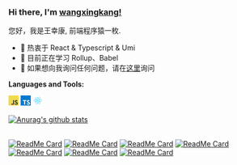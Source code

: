 ### Hi there, I'm [wangxingkang!](https://xingkang.wang)

您好，我是王幸康, 前端程序猿一枚.

- 🎉 热衷于 React & Typescript & Umi
- 🌱 目前正在学习 Rollup、Babel
- 💬 如果想向我询问任何问题，请在[这里](https://github.com/wangxingkang/wangxingkang/issues)询问


**Languages and Tools:**  

<code><img height="20" src="https://raw.githubusercontent.com/github/explore/80688e429a7d4ef2fca1e82350fe8e3517d3494d/topics/javascript/javascript.png"></code>
<code><img height="20" src="https://raw.githubusercontent.com/github/explore/80688e429a7d4ef2fca1e82350fe8e3517d3494d/topics/typescript/typescript.png"></code>
<code><img height="20" src="https://raw.githubusercontent.com/github/explore/80688e429a7d4ef2fca1e82350fe8e3517d3494d/topics/react/react.png"></code>

<a href="https://github.com/wangxingkang">
  <img align="center" src="https://github-readme-stats.anuraghazra1.vercel.app/api?username=wangxingkang&show_icons=true&include_all_commits=true&theme=radical" alt="Anurag's github stats" />
</a>

<br />
<br />

[![ReadMe Card](https://github-readme-stats.vercel.app/api/pin/?username=alitajs&repo=ant-design-plus)](https://github.com/alitajs/ant-design-plus)
[![ReadMe Card](https://github-readme-stats.vercel.app/api/pin/?username=pansyjs&repo=react-admin)](https://github.com/pansyjs/react-admin)
[![ReadMe Card](https://github-readme-stats.vercel.app/api/pin/?username=pansyjs&repo=watermark)](https://github.com/pansyjs/watermark)
[![ReadMe Card](https://github-readme-stats.vercel.app/api/pin/?username=pansyjs&repo=react-components)](https://github.com/pansyjs/react-components)
[![ReadMe Card](https://github-readme-stats.vercel.app/api/pin/?username=walrusjs&repo=pansy)](https://github.com/walrusjs/pansy)
[![ReadMe Card](https://github-readme-stats.vercel.app/api/pin/?username=walrusjs&repo=walrus)](https://github.com/walrusjs/walrus)
[![ReadMe Card](https://github-readme-stats.vercel.app/api/pin/?username=pansyjs&repo=micro-frontends-template)](https://github.com/pansyjs/micro-frontends-template)
